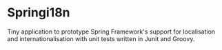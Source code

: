 Springi18n
==========

Tiny application to prototype Spring Framework's support for localisation and internationalisation with unit tests written in Junit and Groovy.
